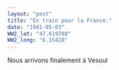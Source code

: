 ```yaml
---
layout: "post"
title: "En train pour la France."
date: "1941-05-03"
WW2_lat: "47.619788"
WW2_long: "6.15428"
---
```


Nous arrivons finalement à Vesoul


<div class="histoire"></div>

<div class="commentaire"></div>